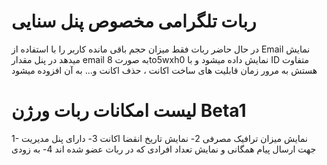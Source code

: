 # ربات تلگرامی مخصوص پنل سنایی
در حال حاضر ربات فقط میزان حجم باقی مانده کاربر را با استفاده از Email نمایش میدهد در پنل مقدار email به صورت 8to5wxh0 نمایش داده میشود و با ID متفاوت هستش
به مرور زمان قابلیت های ساخت اکانت ، حذف اکانت و... به آن افزوده میشود

# لیست امکانات ربات ورژن Beta1 
1- نمایش میزان ترافیک مصرفی 
2- نمایش تاریخ انقضا اکانت
3- دارای پنل مدیریت جهت ارسال پیام همگانی و نمایش تعداد افرادی که در ربات عضو شده اند
4- به زودی
